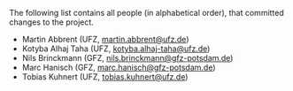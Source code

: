 The following list contains all people (in alphabetical order), that committed
changes to the project.

  * Martin Abbrent (UFZ, martin.abbrent@ufz.de)
  * Kotyba Alhaj Taha (UFZ, kotyba.alhaj-taha@ufz.de)
  * Nils Brinckmann (GFZ, nils.brinckmann@gfz-potsdam.de)
  * Marc Hanisch (GFZ, marc.hanisch@gfz-potsdam.de)
  * Tobias Kuhnert (UFZ, tobias.kuhnert@ufz.de)
